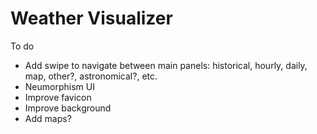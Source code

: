 # Weather Visualizer

To do

- Add swipe to navigate between main panels: historical, hourly, daily, map, other?, astronomical?, etc.
- Neumorphism UI
- Improve favicon
- Improve background
- Add maps?
